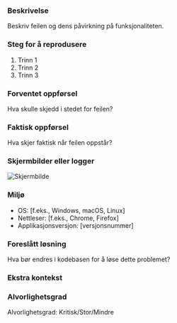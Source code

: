 <!--
  Bug Fix (fix) Issue-mal
  Formål: Rapportere en feil og foreslå en løsning.
  Skriv tittel på formatet: fix(scope): [Kort tittel]
-->

### Beskrivelse
<!-- En klar og konsis beskrivelse av hva feilen er. Inkluder eventuelle feilmeldinger eller symptomer. -->
Beskriv feilen og dens påvirkning på funksjonaliteten.

### Steg for å reprodusere
<!-- List opp trinnene som skal til for å reprodusere feilen. Vær så spesifikk som mulig. -->
1. Trinn 1
2. Trinn 2
3. Trinn 3

### Forventet oppførsel
<!-- Beskriv hva som var forventet å skje. -->
Hva skulle skjedd i stedet for feilen?

### Faktisk oppførsel
<!-- Beskriv hva som faktisk skjer når feilen oppstår. -->
Hva skjer faktisk når feilen oppstår?

### Skjermbilder eller logger
<!-- Legg ved relevante skjermbilder, feilmeldinger eller logger knyttet til feilen. -->
![Skjermbilde](lenke-til-skjermbilde)

### Miljø
<!-- Gi detaljer om miljøet der feilen ble observert. -->
- OS: [f.eks., Windows, macOS, Linux]
- Nettleser: [f.eks., Chrome, Firefox]
- Applikasjonsversjon: [versjonsnummer]

### Foreslått løsning
<!-- Beskriv hvordan feilen kan fikses, eller hva som kan endres for å forhindre at den skjer. -->
Hva bør endres i kodebasen for å løse dette problemet?

### Ekstra kontekst
<!-- Eventuell annen informasjon som kan være nyttig for å løse problemet. -->

### Alvorlighetsgrad
<!-- Indiker alvorlighetsgraden (Kritisk, Stor, Mindre). -->
Alvorlighetsgrad: Kritisk/Stor/Mindre